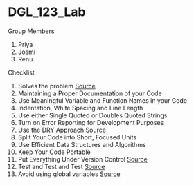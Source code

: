 # DGL_123_Lab

Group Members
1. Priya
2. Josmi
3. Renu



Checklist
1.	Solves the problem
[Source](https://keyholesoftware.com/writing-quality-code-practicing-make-it-work-make-it-right-make-it-fast/)
2.	Maintaining a Proper Documentation of your Code
3.	Use Meaningful Variable and Function Names in your Code
4.	Indentation, White Spacing and Line Length
5.	Use either Single Quoted or Doubles Quoted Strings
6.	Turn on Error Reporting for Development Purposes
7.	Use the DRY Approach
[Source](https://corephp.com/php-best-practices-that-you-must-follow/)
8.	Split Your Code into Short, Focused Units
9.	Use Efficient Data Structures and Algorithms
10.	Keep Your Code Portable
11.	Put Everything Under Version Control
[Source](https://www.informit.com/articles/article.aspx?p=2223710)
12.	Test and Test and Test
[Source](https://www.encora.com/insights/best-practices-to-improve-code-quality)
13.	Avoid using global variables
[Source](https://www.linkedin.com/pulse/php-best-practices-tips-samuel-john/)

